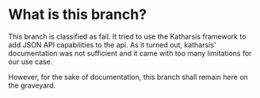 # What is this branch?

This branch is classified as fail.
It tried to use the Katharsis framework to add JSON API capabilities to the api.
As it turned out, katharsis' documentation was not sufficient and it came with too many limitations for our use case.

However, for the sake of documentation, this branch shall remain here on the graveyard.
